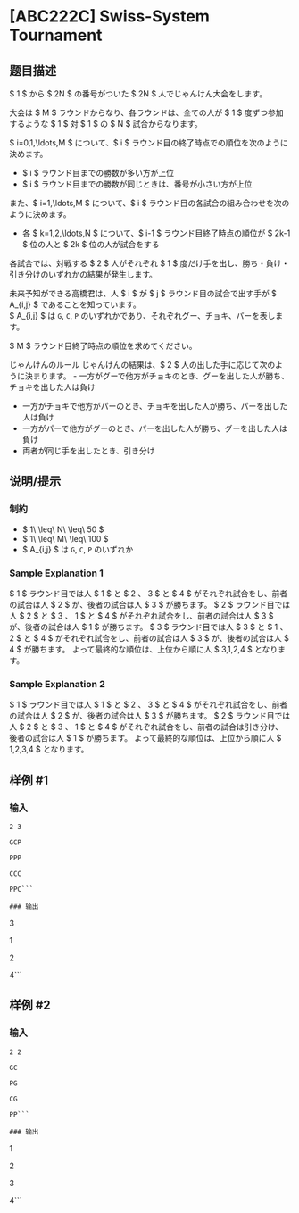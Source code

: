 # [ABC222C] Swiss-System Tournament

## 题目描述

[problemUrl]: https://atcoder.jp/contests/abc222/tasks/abc222_c

$ 1 $ から $ 2N $ の番号がついた $ 2N $ 人でじゃんけん大会をします。

大会は $ M $ ラウンドからなり、各ラウンドは、全ての人が $ 1 $ 度ずつ参加するような $ 1 $ 対 $ 1 $ の $ N $ 試合からなります。

$ i=0,1,\ldots,M $ について、$ i $ ラウンド目の終了時点での順位を次のように決めます。

- $ i $ ラウンド目までの勝数が多い方が上位
- $ i $ ラウンド目までの勝数が同じときは、番号が小さい方が上位

また、$ i=1,\ldots,M $ について、$ i $ ラウンド目の各試合の組み合わせを次のように決めます。

- 各 $ k=1,2,\ldots,N $ について、$ i-1 $ ラウンド目終了時点の順位が $ 2k-1 $ 位の人と $ 2k $ 位の人が試合をする

各試合では、対戦する $ 2 $ 人がそれぞれ $ 1 $ 度だけ手を出し、勝ち・負け・引き分けのいずれかの結果が発生します。

未来予知ができる高橋君は、人 $ i $ が $ j $ ラウンド目の試合で出す手が $ A_{i,j} $ であることを知っています。  
 $ A_{i,j} $ は `G`, `C`, `P` のいずれかであり、それぞれグー、チョキ、パーを表します。

$ M $ ラウンド目終了時点の順位を求めてください。

 じゃんけんのルール じゃんけんの結果は、$ 2 $ 人の出した手に応じて次のように決まります。 - 一方がグーで他方がチョキのとき、グーを出した人が勝ち、チョキを出した人は負け
- 一方がチョキで他方がパーのとき、チョキを出した人が勝ち、パーを出した人は負け
- 一方がパーで他方がグーのとき、パーを出した人が勝ち、グーを出した人は負け
- 両者が同じ手を出したとき、引き分け

## 说明/提示

### 制約

- $ 1\ \leq\ N\ \leq\ 50 $
- $ 1\ \leq\ M\ \leq\ 100 $
- $ A_{i,j} $ は `G`, `C`, `P` のいずれか

### Sample Explanation 1

$ 1 $ ラウンド目では人 $ 1 $ と $ 2 $、$ 3 $ と $ 4 $ がそれぞれ試合をし、前者の試合は人 $ 2 $ が、後者の試合は人 $ 3 $ が勝ちます。 $ 2 $ ラウンド目では人 $ 2 $ と $ 3 $、$ 1 $ と $ 4 $ がそれぞれ試合をし、前者の試合は人 $ 3 $ が、後者の試合は人 $ 1 $ が勝ちます。 $ 3 $ ラウンド目では人 $ 3 $ と $ 1 $、$ 2 $ と $ 4 $ がそれぞれ試合をし、前者の試合は人 $ 3 $ が、後者の試合は人 $ 4 $ が勝ちます。 よって最終的な順位は、上位から順に人 $ 3,1,2,4 $ となります。

### Sample Explanation 2

$ 1 $ ラウンド目では人 $ 1 $ と $ 2 $、$ 3 $ と $ 4 $ がそれぞれ試合をし、前者の試合は人 $ 2 $ が、後者の試合は人 $ 3 $ が勝ちます。 $ 2 $ ラウンド目では人 $ 2 $ と $ 3 $、$ 1 $ と $ 4 $ がそれぞれ試合をし、前者の試合は引き分け、後者の試合は人 $ 1 $ が勝ちます。 よって最終的な順位は、上位から順に人 $ 1,2,3,4 $ となります。

## 样例 #1

### 输入

```
2 3
GCP
PPP
CCC
PPC```

### 输出

```
3
1
2
4```

## 样例 #2

### 输入

```
2 2
GC
PG
CG
PP```

### 输出

```
1
2
3
4```

